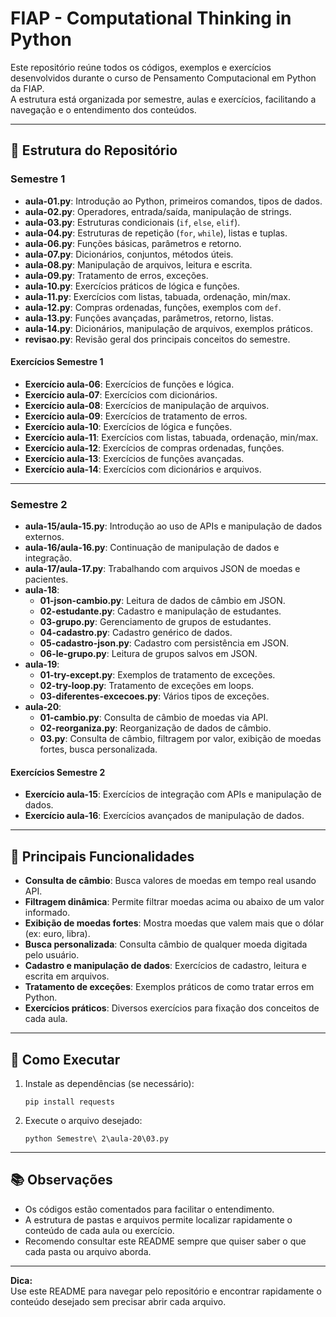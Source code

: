 # FIAP - Computational Thinking in Python

Este repositório reúne todos os códigos, exemplos e exercícios desenvolvidos durante o curso de Pensamento Computacional em Python da FIAP.  
A estrutura está organizada por semestre, aulas e exercícios, facilitando a navegação e o entendimento dos conteúdos.

---

## 📁 Estrutura do Repositório

### Semestre 1

- **aula-01.py**: Introdução ao Python, primeiros comandos, tipos de dados.
- **aula-02.py**: Operadores, entrada/saída, manipulação de strings.
- **aula-03.py**: Estruturas condicionais (`if`, `else`, `elif`).
- **aula-04.py**: Estruturas de repetição (`for`, `while`), listas e tuplas.
- **aula-06.py**: Funções básicas, parâmetros e retorno.
- **aula-07.py**: Dicionários, conjuntos, métodos úteis.
- **aula-08.py**: Manipulação de arquivos, leitura e escrita.
- **aula-09.py**: Tratamento de erros, exceções.
- **aula-10.py**: Exercícios práticos de lógica e funções.
- **aula-11.py**: Exercícios com listas, tabuada, ordenação, min/max.
- **aula-12.py**: Compras ordenadas, funções, exemplos com `def`.
- **aula-13.py**: Funções avançadas, parâmetros, retorno, listas.
- **aula-14.py**: Dicionários, manipulação de arquivos, exemplos práticos.
- **revisao.py**: Revisão geral dos principais conceitos do semestre.

#### Exercícios Semestre 1

- **Exercício aula-06**: Exercícios de funções e lógica.
- **Exercício aula-07**: Exercícios com dicionários.
- **Exercício aula-08**: Exercícios de manipulação de arquivos.
- **Exercício aula-09**: Exercícios de tratamento de erros.
- **Exercício aula-10**: Exercícios de lógica e funções.
- **Exercício aula-11**: Exercícios com listas, tabuada, ordenação, min/max.
- **Exercício aula-12**: Exercícios de compras ordenadas, funções.
- **Exercício aula-13**: Exercícios de funções avançadas.
- **Exercício aula-14**: Exercícios com dicionários e arquivos.

---

### Semestre 2

- **aula-15/aula-15.py**: Introdução ao uso de APIs e manipulação de dados externos.
- **aula-16/aula-16.py**: Continuação de manipulação de dados e integração.
- **aula-17/aula-17.py**: Trabalhando com arquivos JSON de moedas e pacientes.
- **aula-18**:
  - **01-json-cambio.py**: Leitura de dados de câmbio em JSON.
  - **02-estudante.py**: Cadastro e manipulação de estudantes.
  - **03-grupo.py**: Gerenciamento de grupos de estudantes.
  - **04-cadastro.py**: Cadastro genérico de dados.
  - **05-cadastro-json.py**: Cadastro com persistência em JSON.
  - **06-le-grupo.py**: Leitura de grupos salvos em JSON.
- **aula-19**:
  - **01-try-except.py**: Exemplos de tratamento de exceções.
  - **02-try-loop.py**: Tratamento de exceções em loops.
  - **03-diferentes-excecoes.py**: Vários tipos de exceções.
- **aula-20**:
  - **01-cambio.py**: Consulta de câmbio de moedas via API.
  - **02-reorganiza.py**: Reorganização de dados de câmbio.
  - **03.py**: Consulta de câmbio, filtragem por valor, exibição de moedas fortes, busca personalizada.

#### Exercícios Semestre 2

- **Exercício aula-15**: Exercícios de integração com APIs e manipulação de dados.
- **Exercício aula-16**: Exercícios avançados de manipulação de dados.

---

## 📝 Principais Funcionalidades

- **Consulta de câmbio**: Busca valores de moedas em tempo real usando API.
- **Filtragem dinâmica**: Permite filtrar moedas acima ou abaixo de um valor informado.
- **Exibição de moedas fortes**: Mostra moedas que valem mais que o dólar (ex: euro, libra).
- **Busca personalizada**: Consulta câmbio de qualquer moeda digitada pelo usuário.
- **Cadastro e manipulação de dados**: Exercícios de cadastro, leitura e escrita em arquivos.
- **Tratamento de exceções**: Exemplos práticos de como tratar erros em Python.
- **Exercícios práticos**: Diversos exercícios para fixação dos conceitos de cada aula.

---

## 🚀 Como Executar

1. Instale as dependências (se necessário):
   ```
   pip install requests
   ```
2. Execute o arquivo desejado:
   ```
   python Semestre\ 2\aula-20\03.py
   ```

---

## 📚 Observações

- Os códigos estão comentados para facilitar o entendimento.
- A estrutura de pastas e arquivos permite localizar rapidamente o conteúdo de cada aula ou exercício.
- Recomendo consultar este README sempre que quiser saber o que cada pasta ou arquivo aborda.

---

**Dica:**  
Use este README para navegar pelo repositório e encontrar rapidamente o conteúdo desejado sem precisar abrir cada arquivo.
